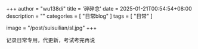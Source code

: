 +++
author = "wu138di"
title = '碎碎念'
date = 2025-01-21T00:54:54+08:00
description = ""
categories = [
    "日常blog"
]
tags = [
    "日常"
]

image = "/post/suisuilian/sl.jpg"
+++

记录日常专用，代更新，考试考完再说
